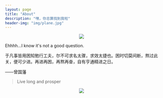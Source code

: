 ```yaml
---
layout: page
title: "About"
description: "嘿，你总算找到我啦"
header-img: "img/plane.jpg"
---
```


<center>
    <p><img src="http://7xutsa.com1.z0.glb.clouddn.com/touxiang.png" align="center"></p>
</center>

Ehhhh...I know it's not a good question.

于凡事皆用困知勉行工夫，尔不可求名太骤，求效太捷也。困时切莫间断，熬过此关，便可少进。再进再困，再熬再奋，自有亨通精进之日。

——曾国藩


> Live long and prosper

<center>
    <p><img src="http://dreamofbook.qiniudn.com/hacker.png" align="center"></p>
</center>
